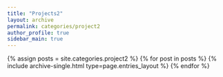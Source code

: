 ```yaml
---
title: "Projects2"
layout: archive
permalink: categories/project2
author_profile: true
sidebar_main: true
---
```


{% assign posts = site.categories.project2 %}
{% for post in posts %} {% include archive-single.html type=page.entries_layout %} {% endfor %}
